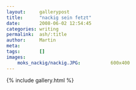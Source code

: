 ```yaml
---
layout:     gallerypost
title:      "nackig sein fetzt"
date:       2008-06-02 12:54:45
categories: writing
permalink:  ash/:title
author:     Martin
meta:
tags:       []
images:
    moks_nackig/nackig.JPG:           600x400
---
```


{% include gallery.html %}
